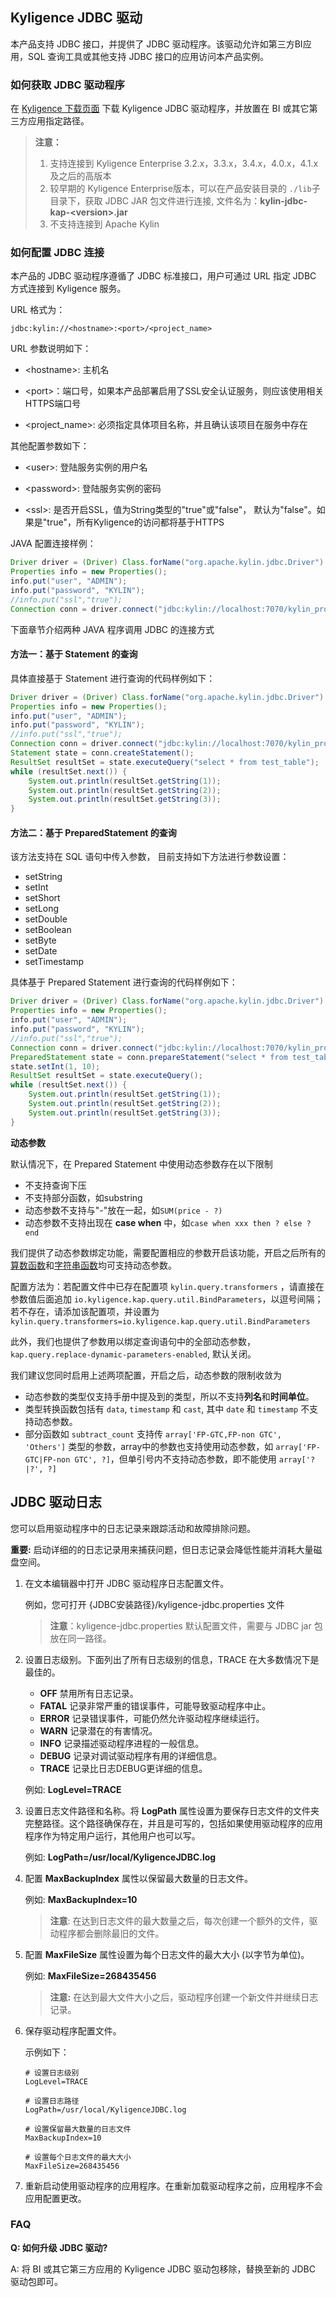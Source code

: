 ## Kyligence JDBC 驱动
本产品支持 JDBC 接口，并提供了 JDBC 驱动程序。该驱动允许如第三方BI应用，SQL 查询工具或其他支持 JDBC 接口的应用访问本产品实例。

### 如何获取 JDBC 驱动程序

在 [Kyligence 下载页面](http://download.kyligence.io/#/download) 下载 Kyligence JDBC 驱动程序，并放置在 BI 或其它第三方应用指定路径。

> **注意：**
>
> 1. 支持连接到 Kyligence Enterprise 3.2.x，3.3.x，3.4.x，4.0.x，4.1.x 及之后的高版本
> 2. 较早期的 Kyligence Enterprise版本，可以在产品安装目录的 `./lib`子目录下，获取 JDBC JAR 包文件进行连接, 文件名为：**kylin-jdbc-kap-\<version\>.jar**
> 3. 不支持连接到 Apache Kylin



### 如何配置 JDBC 连接

本产品的 JDBC 驱动程序遵循了 JDBC 标准接口，用户可通过 URL 指定 JDBC 方式连接到 Kyligence 服务。

URL 格式为：

```
jdbc:kylin://<hostname>:<port>/<project_name>
```
URL 参数说明如下：

- &lt;hostname&gt;: 主机名

* &lt;port&gt;：端口号，如果本产品部署启用了SSL安全认证服务，则应该使用相关HTTPS端口号

* &lt;project_name&gt;:  必须指定具体项目名称，并且确认该项目在服务中存在

  

其他配置参数如下：

* &lt;user&gt;: 	登陆服务实例的用户名

* &lt;password&gt;: 登陆服务实例的密码

* &lt;ssl&gt;: 是否开启SSL，值为String类型的"true"或"false"， 默认为"false"。如果是"true"，所有Kyligence的访问都将基于HTTPS

  

JAVA 配置连接样例：

```java
Driver driver = (Driver) Class.forName("org.apache.kylin.jdbc.Driver").newInstance();
Properties info = new Properties();
info.put("user", "ADMIN");
info.put("password", "KYLIN");
//info.put("ssl","true");
Connection conn = driver.connect("jdbc:kylin://localhost:7070/kylin_project_name", info);
```



下面章节介绍两种 JAVA 程序调用 JDBC 的连接方式

#### 方法一：基于 Statement 的查询

具体直接基于 Statement 进行查询的代码样例如下：
```java
Driver driver = (Driver) Class.forName("org.apache.kylin.jdbc.Driver").newInstance();
Properties info = new Properties();
info.put("user", "ADMIN");
info.put("password", "KYLIN");
//info.put("ssl","true");
Connection conn = driver.connect("jdbc:kylin://localhost:7070/kylin_project_name", info);
Statement state = conn.createStatement();
ResultSet resultSet = state.executeQuery("select * from test_table");
while (resultSet.next()) {
    System.out.println(resultSet.getString(1));
    System.out.println(resultSet.getString(2));
    System.out.println(resultSet.getString(3));
}
```


#### 方法二：基于 PreparedStatement 的查询
该方法支持在 SQL 语句中传入参数， 目前支持如下方法进行参数设置：

- setString
- setInt
- setShort
- setLong
- setDouble
- setBoolean
- setByte
- setDate
- setTimestamp

具体基于 Prepared Statement 进行查询的代码样例如下：

```java
Driver driver = (Driver) Class.forName("org.apache.kylin.jdbc.Driver").newInstance();
Properties info = new Properties();
info.put("user", "ADMIN");
info.put("password", "KYLIN");
//info.put("ssl","true");
Connection conn = driver.connect("jdbc:kylin://localhost:7070/kylin_project_name", info);
PreparedStatement state = conn.prepareStatement("select * from test_table where id=?");
state.setInt(1, 10);
ResultSet resultSet = state.executeQuery();
while (resultSet.next()) {
    System.out.println(resultSet.getString(1));
    System.out.println(resultSet.getString(2));
    System.out.println(resultSet.getString(3));
}
```

**动态参数**

默认情况下，在 Prepared Statement 中使用动态参数存在以下限制

- 不支持查询下压
- 不支持部分函数，如substring
- 动态参数不支持与"-"放在一起，如`SUM(price - ?)`
- 动态参数不支持出现在 **case when** 中，如`case when xxx then ? else ? end`

我们提供了动态参数绑定功能，需要配置相应的参数开启该功能，开启之后所有的[算数函数](../../query/operator_function/function/arithmetic_function.cn.md)和[字符串函数](../../query/operator_function/function/string_function.cn.md)均可支持动态参数。

配置方法为：若配置文件中已存在配置项 `kylin.query.transformers` ，请直接在参数值后面追加 `io.kyligence.kap.query.util.BindParameters`，以逗号间隔；若不存在，请添加该配置项，并设置为 `kylin.query.transformers=io.kyligence.kap.query.util.BindParameters`

此外，我们也提供了参数用以绑定查询语句中的全部动态参数，`kap.query.replace-dynamic-parameters-enabled`, 默认关闭。

我们建议您同时启用上述两项配置，开启之后，动态参数的限制收敛为

- 动态参数的类型仅支持手册中提及到的类型，所以不支持**列名**和**时间单位**。
- 类型转换函数包括有 `data`, `timestamp` 和 `cast`, 其中 `date` 和 `timestamp` 不支持动态参数。
- 部分函数如 `subtract_count` 支持传 `array['FP-GTC,FP-non GTC', 'Others']` 类型的参数，array中的参数也支持使用动态参数，如 `array['FP-GTC|FP-non GTC', ?]`，但单引号内不支持动态参数，即不能使用 `array['?|?', ?]`

## JDBC 驱动日志

您可以启用驱动程序中的日志记录来跟踪活动和故障排除问题。

**重要:** 启动详细的的日志记录用来捕获问题，但日志记录会降低性能并消耗大量磁盘空间。

1. 在文本编辑器中打开 JDBC 驱动程序日志配置文件。

   例如，您可打开 {JDBC安装路径}/kyligence-jdbc.properties 文件

   > **注意**：kyligence-jdbc.properties 默认配置文件，需要与 JDBC jar 包放在同一路径。

2. 设置日志级别。下面列出了所有日志级别的信息，TRACE 在大多数情况下是最佳的。

   - **OFF** 禁用所有日志记录。
   - **FATAL** 记录非常严重的错误事件，可能导致驱动程序中止。
   - **ERROR** 记录错误事件，可能仍然允许驱动程序继续运行。
   - **WARN** 记录潜在的有害情况。
   - **INFO** 记录描述驱动程序进程的一般信息。
   - **DEBUG** 记录对调试驱动程序有用的详细信息。
   - **TRACE** 记录比日志DEBUG更详细的信息。

   例如: **LogLevel=TRACE**

3. 设置日志文件路径和名称。将 **LogPath** 属性设置为要保存日志文件的文件夹完整路径。这个路径确保存在，并且是可写的，包括如果使用驱动程序的应用程序作为特定用户运行，其他用户也可以写。

   例如: **LogPath=/usr/local/KyligenceJDBC.log**

4. 配置 **MaxBackupIndex** 属性以保留最大数量的日志文件。

   例如: **MaxBackupIndex=10**

   > **注意**: 在达到日志文件的最大数量之后，每次创建一个额外的文件，驱动程序都会删除最旧的文件。

5. 配置 **MaxFileSize** 属性设置为每个日志文件的最大大小 (以字节为单位)。

   例如: **MaxFileSize=268435456**

   > **注意:** 在达到最大文件大小之后，驱动程序创建一个新文件并继续日志记录。

6. 保存驱动程序配置文件。

   示例如下：

   ```
   # 设置日志级别
   LogLevel=TRACE
   
   # 设置日志路径
   LogPath=/usr/local/KyligenceJDBC.log
   
   # 设置保留最大数量的日志文件
   MaxBackupIndex=10
   
   # 设置每个日志文件的最大大小
   MaxFileSize=268435456
   ```

7. 重新启动使用驱动程序的应用程序。在重新加载驱动程序之前，应用程序不会应用配置更改。


### FAQ

**Q: 如何升级 JDBC 驱动?**   

A: 将 BI 或其它第三方应用的 Kyligence JDBC 驱动包移除，替换至新的 JDBC 驱动包即可。
